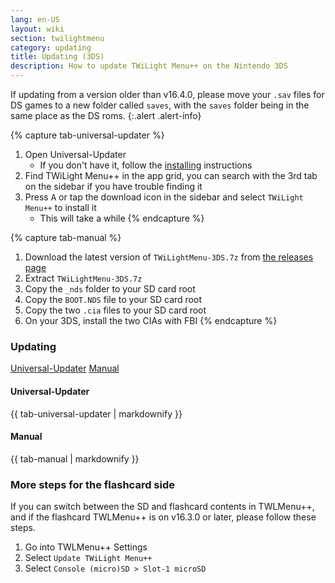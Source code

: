 ```yaml
---
lang: en-US
layout: wiki
section: twilightmenu
category: updating
title: Updating (3DS)
description: How to update TWiLight Menu++ on the Nintendo 3DS
---
```


If updating from a version older than v16.4.0, please move your `.sav` files for DS games to a new folder called `saves`, with the `saves` folder being in the same place as the DS roms.
{:.alert .alert-info}

{% capture tab-universal-updater %}
1. Open Universal-Updater
   - If you don't have it, follow the [installing](installing-3ds) instructions
1. Find TWiLight Menu++ in the app grid, you can search with the 3rd tab on the sidebar if you have trouble finding it
1. Press <kbd class="face">A</kbd> or tap the download icon in the sidebar and select `TWiLight Menu++` to install it
   - This will take a while
{% endcapture %}

{% capture tab-manual %}
1. Download the latest version of `TWiLightMenu-3DS.7z` from [the releases page](https://github.com/DS-Homebrew/TWiLightMenu/releases)
1. Extract `TWiLightMenu-3DS.7z`
1. Copy the `_nds` folder to your SD card root
1. Copy the `BOOT.NDS` file to your SD card root
1. Copy the two `.cia` files to your SD card root
1. On your 3DS, install the two CIAs with FBI
{% endcapture %}

### Updating

<div class="tab-container">
   <div class="pb-3">
      <a class="tab-link btn btn-outline-secondary tab-default" href="#tab-universal-updater" onclick="openTab(event, event.currentTarget)" data-tab-name="universal-updater">Universal-Updater</a>
      <a class="tab-link btn btn-outline-secondary" href="#tab-manual" onclick="openTab(event, event.currentTarget)" data-tab-name="manual">Manual</a>
   </div>
   <div id="tab-universal-updater">
      <noscript><h4>Universal-Updater</h4></noscript>
      {{ tab-universal-updater | markdownify }}
   </div>
   <div id="tab-manual">
      <noscript><h4>Manual</h4></noscript>
      {{ tab-manual | markdownify }}
   </div>
</div>

### More steps for the flashcard side

If you can switch between the SD and flashcard contents in TWLMenu++, and if the flashcard TWLMenu++ is on v16.3.0 or later, please follow these steps.

1. Go into TWLMenu++ Settings
1. Select `Update TWiLight Menu++`
1. Select `Console (micro)SD > Slot-1 microSD`
